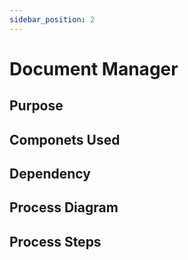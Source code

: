 ```yaml
---
sidebar_position: 2
---
```


# Document Manager

## Purpose

## Componets Used

## Dependency

## Process Diagram

## Process Steps